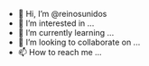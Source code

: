 - 👋 Hi, I’m @reinosunidos
- 👀 I’m interested in ...
- 🌱 I’m currently learning ...
- 💞️ I’m looking to collaborate on ...
- 📫 How to reach me ...

<!---
reinosunidos/reinosunidos is a ✨ special ✨ repository because its `README.md` (this file) appears on your GitHub profile.
You can click the Preview link to take a look at your changes.
--->
